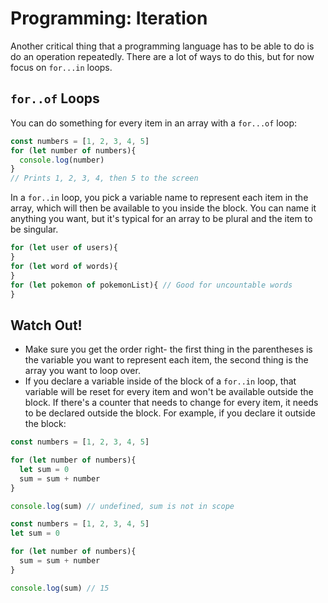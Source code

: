 # Programming: Iteration

Another critical thing that a programming language has to be able to do is do an operation repeatedly. There are a lot of ways to do this, but for now focus on `for...in` loops.

## `for..of` Loops

You can do something for every item in an array with a `for...of` loop:

```js
const numbers = [1, 2, 3, 4, 5]
for (let number of numbers){
  console.log(number)
}
// Prints 1, 2, 3, 4, then 5 to the screen
```

In a `for..in` loop, you pick a variable name to represent each item in the array, which will then be available to you inside the block. You can name it anything you want, but it's typical for an array to be plural and the item to be singular.

```js
for (let user of users){
}
for (let word of words){
}
for (let pokemon of pokemonList){ // Good for uncountable words
}
```

## Watch Out!

* Make sure you get the order right- the first thing in the parentheses is the variable you want to represent each item, the second thing is the array you want to loop over.
* If you declare a variable inside of the block of a `for..in` loop, that variable will be reset for every item and won't be available outside the block. If there's a counter that needs to change for every item, it needs to be declared outside the block. For example, if you declare it outside the block:

```js
const numbers = [1, 2, 3, 4, 5]

for (let number of numbers){
  let sum = 0
  sum = sum + number
}

console.log(sum) // undefined, sum is not in scope
```

```js
const numbers = [1, 2, 3, 4, 5]
let sum = 0

for (let number of numbers){
  sum = sum + number
}

console.log(sum) // 15
```
